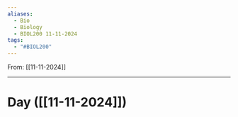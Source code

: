 ```yaml
---
aliases:
  - Bio
  - Biology
  - BIOL200 11-11-2024
tags:
  - "#BIOL200"
---
```

From: [[11-11-2024]]

------
# Day  ([[11-11-2024]]) 

